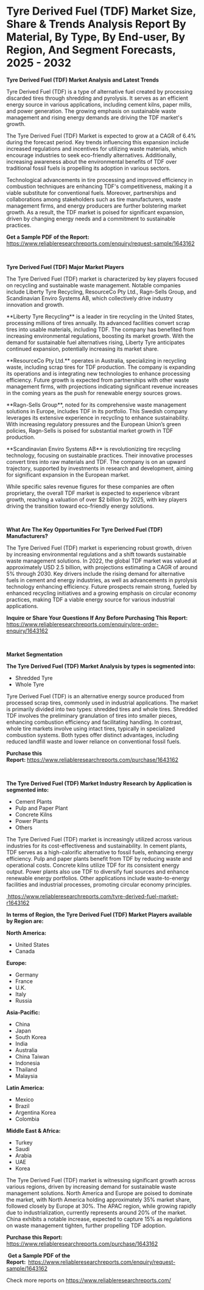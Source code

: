<p><h1>Tyre Derived Fuel (TDF) Market Size, Share & Trends Analysis Report By Material, By Type, By End-user, By Region, And Segment Forecasts, 2025 - 2032</h1></p><p><strong>Tyre Derived Fuel (TDF) Market Analysis and Latest Trends</strong></p>
<p><p>Tyre Derived Fuel (TDF) is a type of alternative fuel created by processing discarded tires through shredding and pyrolysis. It serves as an efficient energy source in various applications, including cement kilns, paper mills, and power generation. The growing emphasis on sustainable waste management and rising energy demands are driving the TDF market's growth.</p><p>The Tyre Derived Fuel (TDF) Market is expected to grow at a CAGR of 6.4% during the forecast period. Key trends influencing this expansion include increased regulations and incentives for utilizing waste materials, which encourage industries to seek eco-friendly alternatives. Additionally, increasing awareness about the environmental benefits of TDF over traditional fossil fuels is propelling its adoption in various sectors. </p><p>Technological advancements in tire processing and improved efficiency in combustion techniques are enhancing TDF's competitiveness, making it a viable substitute for conventional fuels. Moreover, partnerships and collaborations among stakeholders such as tire manufacturers, waste management firms, and energy producers are further bolstering market growth. As a result, the TDF market is poised for significant expansion, driven by changing energy needs and a commitment to sustainable practices.</p></p>
<p><strong>Get a Sample PDF of the Report:&nbsp;</strong> <a href="https://www.reliableresearchreports.com/enquiry/request-sample/1643162?utm_campaign=2652&utm_medium=2&utm_source=Github&utm_content=ia&utm_term=28032025&utm_id=tyre-derived-fuel-tdf">https://www.reliableresearchreports.com/enquiry/request-sample/1643162</a></p>
<p>&nbsp;</p>
<p><strong>Tyre Derived Fuel (TDF) Major Market Players</strong></p>
<p><p>The Tyre Derived Fuel (TDF) market is characterized by key players focused on recycling and sustainable waste management. Notable companies include Liberty Tyre Recycling, ResourceCo Pty Ltd., Ragn-Sells Group, and Scandinavian Enviro Systems AB, which collectively drive industry innovation and growth.</p><p>**Liberty Tyre Recycling** is a leader in tire recycling in the United States, processing millions of tires annually. Its advanced facilities convert scrap tires into usable materials, including TDF. The company has benefited from increasing environmental regulations, boosting its market growth. With the demand for sustainable fuel alternatives rising, Liberty Tyre anticipates continued expansion, potentially increasing its market share.</p><p>**ResourceCo Pty Ltd.** operates in Australia, specializing in recycling waste, including scrap tires for TDF production. The company is expanding its operations and is integrating new technologies to enhance processing efficiency. Future growth is expected from partnerships with other waste management firms, with projections indicating significant revenue increases in the coming years as the push for renewable energy sources grows.</p><p>**Ragn-Sells Group**, noted for its comprehensive waste management solutions in Europe, includes TDF in its portfolio. This Swedish company leverages its extensive experience in recycling to enhance sustainability. With increasing regulatory pressures and the European Union’s green policies, Ragn-Sells is poised for substantial market growth in TDF production.</p><p>**Scandinavian Enviro Systems AB** is revolutionizing tire recycling technology, focusing on sustainable practices. Their innovative processes convert tires into raw materials and TDF. The company is on an upward trajectory, supported by investments in research and development, aiming for significant expansion in the European market.</p><p>While specific sales revenue figures for these companies are often proprietary, the overall TDF market is expected to experience vibrant growth, reaching a valuation of over $2 billion by 2025, with key players driving the transition toward eco-friendly energy solutions.</p></p>
<p>&nbsp;</p>
<p><strong>What Are The Key Opportunities For Tyre Derived Fuel (TDF) Manufacturers?</strong></p>
<p><p>The Tyre Derived Fuel (TDF) market is experiencing robust growth, driven by increasing environmental regulations and a shift towards sustainable waste management solutions. In 2022, the global TDF market was valued at approximately USD 2.5 billion, with projections estimating a CAGR of around 5% through 2030. Key drivers include the rising demand for alternative fuels in cement and energy industries, as well as advancements in pyrolysis technology enhancing efficiency. Future prospects remain strong, fueled by enhanced recycling initiatives and a growing emphasis on circular economy practices, making TDF a viable energy source for various industrial applications.</p></p>
<p><strong>Inquire or Share Your Questions If Any Before Purchasing This Report:</strong> <a href="https://www.reliableresearchreports.com/enquiry/pre-order-enquiry/1643162?utm_campaign=2652&utm_medium=2&utm_source=Github&utm_content=ia&utm_term=28032025&utm_id=tyre-derived-fuel-tdf">https://www.reliableresearchreports.com/enquiry/pre-order-enquiry/1643162</a></p>
<p>&nbsp;</p>
<p><strong>Market Segmentation</strong></p>
<p><strong>The Tyre Derived Fuel (TDF) Market Analysis by types is segmented into:</strong></p>
<p><ul><li>Shredded Tyre</li><li>Whole Tyre</li></ul></p>
<p><p>Tyre Derived Fuel (TDF) is an alternative energy source produced from processed scrap tires, commonly used in industrial applications. The market is primarily divided into two types: shredded tires and whole tires. Shredded TDF involves the preliminary granulation of tires into smaller pieces, enhancing combustion efficiency and facilitating handling. In contrast, whole tire markets involve using intact tires, typically in specialized combustion systems. Both types offer distinct advantages, including reduced landfill waste and lower reliance on conventional fossil fuels.</p></p>
<p><strong>Purchase this Report:&nbsp;</strong><a href="https://www.reliableresearchreports.com/purchase/1643162?utm_campaign=2652&utm_medium=2&utm_source=Github&utm_content=ia&utm_term=28032025&utm_id=tyre-derived-fuel-tdf">https://www.reliableresearchreports.com/purchase/1643162</a></p>
<p>&nbsp;</p>
<p><strong>The Tyre Derived Fuel (TDF) Market Industry Research by Application is segmented into:</strong></p>
<p><ul><li>Cement Plants</li><li>Pulp and Paper Plant</li><li>Concrete Kilns</li><li>Power Plants</li><li>Others</li></ul></p>
<p><p>The Tyre Derived Fuel (TDF) market is increasingly utilized across various industries for its cost-effectiveness and sustainability. In cement plants, TDF serves as a high-calorific alternative to fossil fuels, enhancing energy efficiency. Pulp and paper plants benefit from TDF by reducing waste and operational costs. Concrete kilns utilize TDF for its consistent energy output. Power plants also use TDF to diversify fuel sources and enhance renewable energy portfolios. Other applications include waste-to-energy facilities and industrial processes, promoting circular economy principles.</p></p>
<p><a href="https://www.reliableresearchreports.com/tyre-derived-fuel-market-r1643162?utm_campaign=2652&utm_medium=2&utm_source=Github&utm_content=ia&utm_term=28032025&utm_id=tyre-derived-fuel-tdf">&nbsp;https://www.reliableresearchreports.com/tyre-derived-fuel-market-r1643162</a></p>
<p><strong>In terms of Region, the Tyre Derived Fuel (TDF) Market Players available by Region are:</strong></p>
<p>
    <p> <strong> North America: </strong>
        <ul>
            <li>United States</li>
            <li>Canada</li>
        </ul>
        </p> 
    <p> <strong> Europe: </strong>
        <ul>
            <li>Germany</li>
            <li>France</li>
            <li>U.K.</li>
            <li>Italy</li>
            <li>Russia</li>
        </ul>
        </p> 
    <p> <strong> Asia-Pacific: </strong>
        <ul>
            <li>China</li>
            <li>Japan</li>
            <li>South Korea</li>
            <li>India</li>
            <li>Australia</li>
            <li>China Taiwan</li>
            <li>Indonesia</li>
            <li>Thailand</li>
            <li>Malaysia</li>
        </ul>
        </p> 
    <p> <strong> Latin America: </strong>
        <ul>
            <li>Mexico</li>
            <li>Brazil</li>
            <li>Argentina Korea</li>
            <li>Colombia</li>
        </ul>
        </p> 
    <p> <strong> Middle East & Africa: </strong>
        <ul>
            <li>Turkey</li>
            <li>Saudi</li>
            <li>Arabia</li>
            <li>UAE</li>
            <li>Korea</li>
        </ul>
    </p>
    </p>
<p><p>The Tyre Derived Fuel (TDF) market is witnessing significant growth across various regions, driven by increasing demand for sustainable waste management solutions. North America and Europe are poised to dominate the market, with North America holding approximately 35% market share, followed closely by Europe at 30%. The APAC region, while growing rapidly due to industrialization, currently represents around 20% of the market. China exhibits a notable increase, expected to capture 15% as regulations on waste management tighten, further propelling TDF adoption.</p></p>
<p><strong>Purchase this Report: </strong><a href="https://www.reliableresearchreports.com/purchase/1643162?utm_campaign=2652&utm_medium=2&utm_source=Github&utm_content=ia&utm_term=28032025&utm_id=tyre-derived-fuel-tdf">https://www.reliableresearchreports.com/purchase/1643162</a></p>
<p>&nbsp;<strong>Get a Sample PDF of the Report:&nbsp;&nbsp;</strong><a href="https://www.reliableresearchreports.com/enquiry/request-sample/1643162?utm_campaign=2652&utm_medium=2&utm_source=Github&utm_content=ia&utm_term=28032025&utm_id=tyre-derived-fuel-tdf">https://www.reliableresearchreports.com/enquiry/request-sample/1643162</a></p>
<p><strong></strong></p>
<p>Check more reports on <a href="https://www.reliableresearchreports.com/?utm_campaign=2652&utm_medium=2&utm_source=Github&utm_content=ia&utm_term=28032025&utm_id=tyre-derived-fuel-tdf">https://www.reliableresearchreports.com/</a></p>
